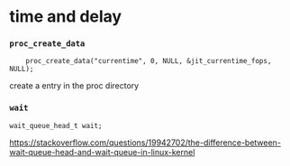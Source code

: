 # time and delay

### `proc_create_data`
```
	proc_create_data("currentime", 0, NULL, &jit_currentime_fops, NULL);
```
create a entry in the proc directory


### `wait`
```
wait_queue_head_t wait;
```
https://stackoverflow.com/questions/19942702/the-difference-between-wait-queue-head-and-wait-queue-in-linux-kernel
